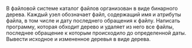 В файловой системе каталог файлов организован в виде бинарного дерева.
Каждый узел обозначает файл, содержащий имя и атрибуты файла, в том числе и
дату последнего обращения к файлу. Написать программу, которая обходит дерево
и удаляет из него все файлы, последнее обращение к которым происходило до
определенной даты. Вывести исходное и измененное деревья в виде дерева.
